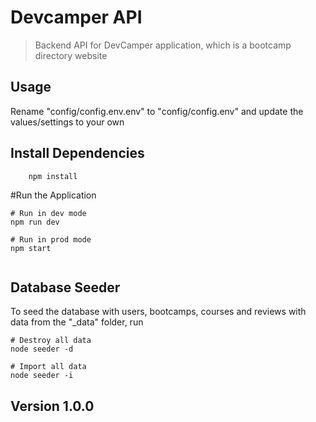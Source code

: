 # Devcamper API

> Backend API for DevCamper application, which is a bootcamp directory website

## Usage 
Rename "config/config.env.env" to "config/config.env" and update the values/settings to your own

## Install Dependencies

```
    npm install
```

#Run the Application

```
# Run in dev mode
npm run dev

# Run in prod mode
npm start
    
```
## Database Seeder
To seed the database with users, bootcamps, courses and reviews with data from the "_data" folder, run

```
# Destroy all data
node seeder -d

# Import all data
node seeder -i
```
## Version 1.0.0


